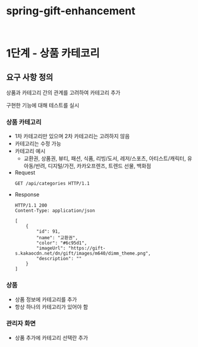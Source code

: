 # spring-gift-enhancement

<br/>

# 1단계 - 상품 카테코리

## 요구 사항 정의

상품과 카테고리 간의 관계를 고려하여 카테고리 추가

구현한 기능에 대해 테스트를 실시

### 상품 카테고리
- 1차 카테고리만 있으며 2차 카테고리는 고려하지 않음
- 카테고리는 수정 가능
- 카테고리 예시
    - 교환권, 상품권, 뷰티, 패션, 식품, 리빙/도서, 레저/스포츠, 아티스트/캐릭터, 유아동/반려, 디지털/가전, 카카오프렌즈, 트렌드 선물, 백화점
- Request
    ```
    GET /api/categories HTTP/1.1
    ```
- Response
    ```
    HTTP/1.1 200
    Content-Type: application/json

    [
        {
            "id": 91,
            "name": "교환권",
            "color": "#6c95d1",
            "imageUrl": "https://gift-s.kakaocdn.net/dn/gift/images/m640/dimm_theme.png",
            "description": ""
        }
    ]
    ```

### 상품
- 상품 정보에 카테고리를 추가
- 항상 하나의 카테고리가 있어야 함

### 관리자 화면
- 상품 추가에 카테고리 선택란 추가